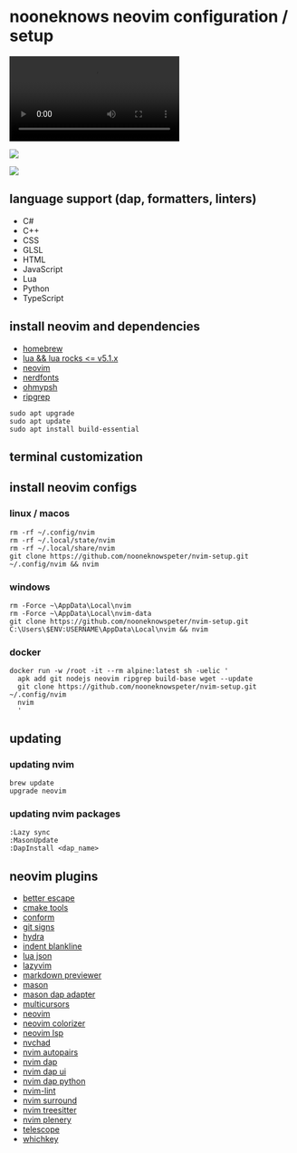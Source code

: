 # nooneknows neovim configuration / setup

![](https/i.imgur.com/X1Di0VJ.mp4)

![](https://github.com/nooneknowspeter/nvim-setup/blob/main/public/screenshot%20(1).png)

![](https://github.com/nooneknowspeter/nvim-setup/blob/main/public/screenshot%20(2).png)

## language support (dap, formatters, linters)

- C#
- C++
- CSS
- GLSL
- HTML
- JavaScript
- Lua
- Python
- TypeScript

## install neovim and dependencies

- [homebrew](https://brew.sh/)
- [lua && lua rocks <= v5.1.x](https://lua.org/)
- [neovim](https://github.com/neovim/neovim/blob/master/INSTALL.md#install-from-package/)
- [nerdfonts](https://www.nerdfonts.com/)
- [ohmypsh](https://github.com/jandedobbeleer/oh-my-posh)
- [ripgrep](https://github.com/BurntSushi/ripgrep)

```
sudo apt upgrade
sudo apt update
sudo apt install build-essential
```

## terminal customization


## install neovim configs

### linux / macos

```
rm -rf ~/.config/nvim
rm -rf ~/.local/state/nvim
rm -rf ~/.local/share/nvim
git clone https://github.com/nooneknowspeter/nvim-setup.git ~/.config/nvim && nvim
```

### windows

```
rm -Force ~\AppData\Local\nvim
rm -Force ~\AppData\Local\nvim-data
git clone https://github.com/nooneknowspeter/nvim-setup.git C:\Users\$ENV:USERNAME\AppData\Local\nvim && nvim

```

### docker

```
docker run -w /root -it --rm alpine:latest sh -uelic '
  apk add git nodejs neovim ripgrep build-base wget --update
  git clone https://github.com/nooneknowspeter/nvim-setup.git ~/.config/nvim
  nvim
  '
```

## updating

### updating nvim

```
brew update
upgrade neovim
```

### updating nvim packages

```
:Lazy sync
:MasonUpdate
:DapInstall <dap_name>
```

## neovim plugins

- [better escape](https://github.com/max397574/better-escape.nvim)
- [cmake tools](https://github.com/Civitasv/cmake-tools.nvim)
- [conform](https://github.com/stevearc/conform.nvim)
- [git signs](https://github.com/lewis6991/gitsigns.nvim)
- [hydra](https://github.com/anuvyklack/hydra.nvim)
- [indent blankline](https://github.com/lukas-reineke/indent-blankline.nvim)
- [lua json](https://github.com/Joakker/lua-json5)
- [lazyvim](https://github.com/LazyVim/LazyVim)
- [markdown previewer](https://github.com/iamcco/markdown-preview.nvim)
- [mason](https://github.com/williamboman/mason.nvim)
- [mason dap adapter](https://github.com/jay-babu/mason-nvim-dap.nvim)
- [multicursors](https://github.com/smoka7/multicursors.nvim)
- [neovim](https://github.com/neovim/neovim)
- [neovim colorizer](https://github.com/NvChad/nvim-colorizer.lua)
- [neovim lsp](https://github.com/neovim/nvim-lspconfig)
- [nvchad](https://github.com/NvChad/NvChad)
- [nvim autopairs](https://github.com/windwp/nvim-autopairs)
- [nvim dap](https://github.com/mfussenegger/nvim-dap)
- [nvim dap ui](https://github.com/rcarriga/nvim-dap-ui)
- [nvim dap python](https://github.com/mfussenegger/nvim-dap-python)
- [nvim-lint](https://github.com/mfussenegger/nvim-lint)
- [nvim surround](https://github.com/kylechui/nvim-surround)
- [nvim treesitter](https://github.com/nvim-treesitter/nvim-treesitter)
- [nvim plenery](https://github.com/nvim-lua/plenary.nvim)
- [telescope](https://github.com/nvim-telescope/telescope.nvim)
- [whichkey](https://github.com/folke/which-key.nvim)
